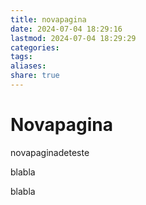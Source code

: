 ```yaml
---
title: novapagina
date: 2024-07-04 18:29:16
lastmod: 2024-07-04 18:29:29
categories: 
tags: 
aliases: 
share: true
---
```


# Novapagina

novapaginadeteste

blabla

blabla
